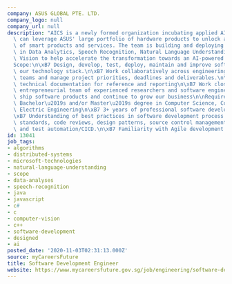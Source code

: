 ```yaml
---
company: ASUS GLOBAL PTE. LTD.
company_logo: null
company_url: null
description: "AICS is a newly formed organization incubating applied AI services that\
  \ can leverage ASUS' large portfolio of hardware products to unlock a new generation\
  \ of smart products and services. The team is building and deploying deep technologies\
  \ in Data Analytics, Speech Recognition, Natural Language Understanding, and Computer\
  \ Vision to help accelerate the transformation towards an AI-powered future.\n\n\
  Scope:\n\xB7 Design, develop, test, deploy, maintain and improve software across\
  \ our technology stack.\n\xB7 Work collaboratively across engineering and product\
  \ teams and manage project priorities, deadlines and deliverables.\n\xB7 Create\
  \ technical documentation for reference and reporting\n\xB7 Work closely with an\
  \ entrepreneurial team of experienced researchers and software engineers to successfully\
  \ ship software products and continue to grow our business\n\nRequirements:\n\xB7\
  \ Bachelor\u2019s and/or Master\u2019s degree in Computer Science, Computer Engineering,\
  \ Electric Engineering\n\xB7 3+ years of professional software development experience\n\
  \xB7 Understanding of best practices in software development process including coding\
  \ standards, code reviews, design patterns, source control management (github),\
  \ and test automation/CICD.\n\xB7 Familiarity with Agile development methodologies"
id: 13041
job_tags:
- algorithms
- distributed-systems
- microsoft-technologies
- natural-language-understanding
- scope
- data-analyses
- speech-recognition
- java
- javascript
- c#
- c
- computer-vision
- c++
- software-development
- designed
- ai
posted_date: '2020-11-03T02:31:13.000Z'
source: myCareersFuture
title: Software Development Engineer
website: https://www.mycareersfuture.gov.sg/job/engineering/software-development-engineer-asus-global-7c44c3556ce87223b4da326599816b6b
---
```

